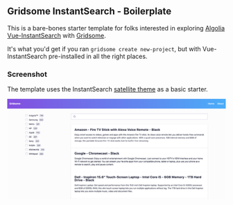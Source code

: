 ## Gridsome InstantSearch - Boilerplate

This is a bare-bones starter template for folks interested in exploring [Algolia Vue-InstantSearch](https://www.algolia.com/doc/guides/building-search-ui/what-is-instantsearch/vue/) with [Gridsome](https://gridsome.org/).

It's what you'd get if you ran `gridsome create new-project`, but with Vue-InstantSearch pre-installed in all the right places.

### Screenshot
The template uses the InstantSearch [satellite theme](https://cdn.jsdelivr.net/npm/instantsearch.css@latest/themes/) as a basic starter.

![Screenshot](https://github.com/chadokruse/gridsome-instantsearch-starter/blob/master/static/delete-this.png)